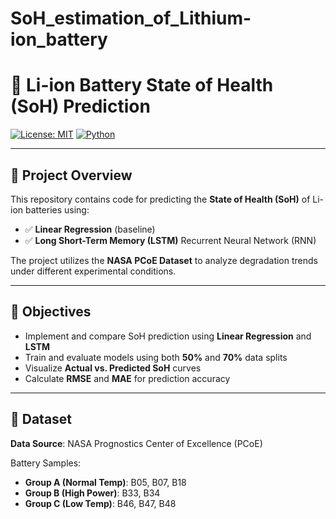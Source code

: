 # SoH_estimation_of_Lithium-ion_battery
# 🔋 Li-ion Battery State of Health (SoH) Prediction
[![License: MIT](https://img.shields.io/badge/License-MIT-yellow.svg)](LICENSE)
[![Python](https://img.shields.io/badge/Python-3.8%2B-blue.svg)](https://www.python.org/)

---

## 🚀 Project Overview

This repository contains code for predicting the **State of Health (SoH)** of Li-ion batteries using:

- ✅ **Linear Regression** (baseline)
- ✅ **Long Short-Term Memory (LSTM)** Recurrent Neural Network (RNN)

The project utilizes the **NASA PCoE Dataset** to analyze degradation trends under different experimental conditions.

---

## 🎯 Objectives

- Implement and compare SoH prediction using **Linear Regression** and **LSTM**
- Train and evaluate models using both **50%** and **70%** data splits
- Visualize **Actual vs. Predicted SoH** curves
- Calculate **RMSE** and **MAE** for prediction accuracy

---

## 📁 Dataset

**Data Source**: NASA Prognostics Center of Excellence (PCoE)

Battery Samples:

- **Group A (Normal Temp)**: B05, B07, B18  
- **Group B (High Power)**: B33, B34  
- **Group C (Low Temp)**: B46, B47, B48 
